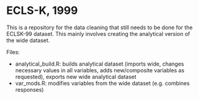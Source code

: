 # ECLS-K, 1999

This is a repository for the data cleaning that still needs to be done for the ECLSK-99 dataset. This mainly involves creating the analytical version of the wide dataset. 

Files:
* analytical_build.R: builds analytical dataset (imports wide, changes necessary values in all variables, adds new/composite variables as requested), exports new wide analytical dataset
* var_mods.R: modifies variables from the wide dataset (e.g. combines responses)
